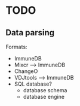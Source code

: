 # TODO

## Data parsing

Formats:
- ImmuneDB
- Mixcr --> ImmuneDB
- ChangeO
- VDJtools --> ImmuneDB
- SQL database?
  - database schema
  - database engine
